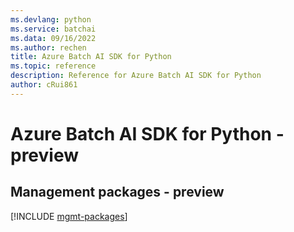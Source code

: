 ```yaml
---
ms.devlang: python
ms.service: batchai
ms.data: 09/16/2022
ms.author: rechen
title: Azure Batch AI SDK for Python
ms.topic: reference
description: Reference for Azure Batch AI SDK for Python
author: cRui861
---
```

# Azure Batch AI SDK for Python - preview

## Management packages - preview
[!INCLUDE [mgmt-packages](batch-ai-mgmt-index.md)]